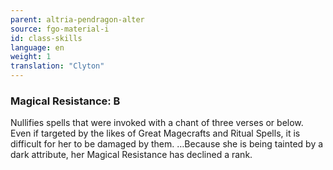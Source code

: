 ```yaml
---
parent: altria-pendragon-alter
source: fgo-material-i
id: class-skills
language: en
weight: 1
translation: "Clyton"
---
```


### Magical Resistance: B

Nullifies spells that were invoked with a chant of three verses or below. Even if targeted by the likes of Great Magecrafts and Ritual Spells, it is difficult for her to be damaged by them.
…Because she is being tainted by a dark attribute, her Magical Resistance has declined a rank.
